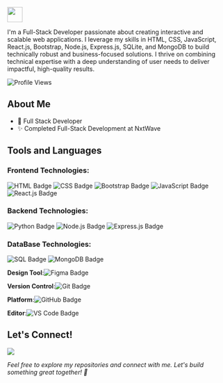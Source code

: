 <p>
<img src="https://readme-typing-svg.demolab.com?font=Segoe Print&color=%43d4ff&size=35& left=true&left=true&width=450&duration=1500&pause=1000&lines=I'm Keerthana;MERN stack developer" width="auto" height="35"/>
</p>

I'm a Full-Stack Developer passionate about creating interactive and scalable web applications. I leverage my skills in HTML, CSS, JavaScript, React.js, Bootstrap, Node.js, Express.js, SQLite, and MongoDB to build technically robust and business-focused solutions. I thrive on combining technical expertise with a deep understanding of user needs to deliver impactful, high-quality results.

![Profile Views](https://komarev.com/ghpvc/?username=keerthanachowdary21&color=green)


## About Me
- 💼 Full Stack Developer
- ✨ Completed Full-Stack Development at NxtWave

## Tools and Languages 
### Frontend Technologies:
<img src="https://img.shields.io/badge/HTML-Markup%20Language-E34F26?style=plastic&logo=html5&logoColor=white" alt="HTML Badge" /> <img src="https://img.shields.io/badge/CSS-Stylesheet%20Language-1572B6?style=plastic&logo=css3&logoColor=white" alt="CSS Badge" /> <img src="https://img.shields.io/badge/Bootstrap-Frontend%20Framework-563D7C?style=plastic&logo=bootstrap&logoColor=white" alt="Bootstrap Badge" /> <img src="https://img.shields.io/badge/JavaScript-Programming%20Language-F7DF1E?style=plastic&logo=javascript&logoColor=black" alt="JavaScript Badge" /> <img src="https://img.shields.io/badge/React-JavaScript%20Library-61DAFB?style=plastic&logo=react&logoColor=black" alt="React.js Badge" />

### Backend Technologies:
<img src="https://img.shields.io/badge/Python-Programming%20Language-3776AB?style=plastic&logo=python&logoColor=white" alt="Python Badge" /> <img src="https://img.shields.io/badge/Node.js-JavaScript%20Runtime-339933?style=plastic&logo=node.js&logoColor=white" alt="Node.js Badge" /> <img src="https://img.shields.io/badge/Express.js-Node.js%20Framework-000000?style=plastic&logo=express&logoColor=white" alt="Express.js Badge" />

### DataBase Technologies:
<img src="https://img.shields.io/badge/SQL-Database%20Language-4479A1?style=plastic&logo=postgresql&logoColor=white" alt="SQL Badge" /> <img src="https://img.shields.io/badge/MongoDB-Database-47A248?style=plastic&logo=mongodb&logoColor=white" alt="MongoDB Badge" />

**Design Tool**:<img src="https://img.shields.io/badge/Figma-Design%20Tool-000000?style=plastic&logo=figma&logoColor=white" alt="Figma Badge" />

**Version Control**:<img src="https://img.shields.io/badge/Git-Version%20Control-F05032?style=plastic&logo=git&logoColor=white" alt="Git Badge" />

**Platform**:<img src="https://img.shields.io/badge/GitHub-Platform-181717?style=plastic&logo=github&logoColor=white" alt="GitHub Badge" />

**Editor**:<img src="https://img.shields.io/badge/VS%20Code-Editor-007ACC?style=plastic&logo=visual-studio-code&logoColor=white" alt="VS Code Badge" />

## Let's Connect!

[<img src='https://img.shields.io/badge/LinkedIn-0A66C2?style=flat&logo=linkedin&logoColor=white'/>](https://www.linkedin.com/in/keerthana-chowdary-bb97a3270/) 

_Feel free to explore my repositories and connect with me. Let's build something great together! 🚀_




